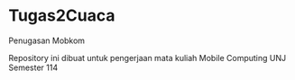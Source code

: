 # Tugas2Cuaca
Penugasan Mobkom

Repository ini dibuat untuk pengerjaan mata kuliah Mobile Computing UNJ Semester 114
